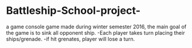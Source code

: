 # Battleship-School-project-

a game console game made during winter semester 2016, the main goal of the game is to sink all opponent ship. 
-Each player takes turn placing their ships/grenade.
-if hit grenates, player will lose a turn.
